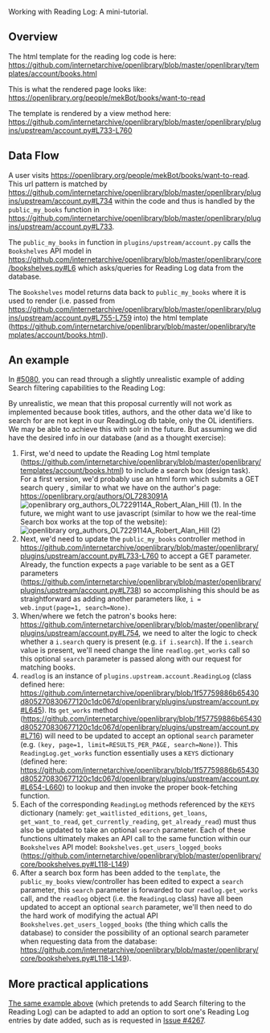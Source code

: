 Working with Reading Log: A mini-tutorial.

## Overview

The html template for the reading log code is here:
https://github.com/internetarchive/openlibrary/blob/master/openlibrary/templates/account/books.html

This is what the rendered page looks like:
https://openlibrary.org/people/mekBot/books/want-to-read

The template is rendered by a view method here:
https://github.com/internetarchive/openlibrary/blob/master/openlibrary/plugins/upstream/account.py#L733-L760

## Data Flow

A user visits https://openlibrary.org/people/mekBot/books/want-to-read. This url pattern is matched by https://github.com/internetarchive/openlibrary/blob/master/openlibrary/plugins/upstream/account.py#L734 within the code and thus is handled by the `public_my_books` function in https://github.com/internetarchive/openlibrary/blob/master/openlibrary/plugins/upstream/account.py#L733.

The `public_my_books` in function in `plugins/upstream/account.py` calls the `Bookshelves` API model in https://github.com/internetarchive/openlibrary/blob/master/openlibrary/core/bookshelves.py#L6 which asks/queries for Reading Log data from the database.

The `Bookshelves` model returns data back to `public_my_books` where it is used to render (i.e. passed from https://github.com/internetarchive/openlibrary/blob/master/openlibrary/plugins/upstream/account.py#L755-L759 into) the html template (https://github.com/internetarchive/openlibrary/blob/master/openlibrary/templates/account/books.html).

## An example

In [#5080](https://github.com/internetarchive/openlibrary/issues/5080), you can read through a slightly unrealistic example of adding Search filtering capabilities to the Reading Log:

By unrealistic, we mean that this proposal currently will not work as implemented because book titles, authors, and the other data we'd like to search for are not kept in our ReadingLog db table, only the OL identifiers. We may be able to achieve this with solr in the future. But assuming we did have the desired info in our database (and as a thought exercise):

1. First, we'd need to update the Reading Log html template (https://github.com/internetarchive/openlibrary/blob/master/openlibrary/templates/account/books.html) to include a search box (design task). For a first version, we'd probably use an html form which submits a GET search query , similar to what we have on the author's page: https://openlibrary.org/authors/OL7283091A
![openlibrary org_authors_OL7229114A_Robert_Alan_Hill (1)](https://user-images.githubusercontent.com/978325/115574144-38ef9c80-a276-11eb-9ff9-5c53f78e45cb.png). In the future, we might want to use javascript (similar to how we the real-time Search box works at the top of the website):
![openlibrary org_authors_OL7229114A_Robert_Alan_Hill (2)](https://user-images.githubusercontent.com/978325/115574443-7a804780-a276-11eb-875f-5325f5b61ebc.png)
2. Next, we'd need to update the `public_my_books` controller method in https://github.com/internetarchive/openlibrary/blob/master/openlibrary/plugins/upstream/account.py#L733-L760 to accept a GET parameter. Already, the function expects a `page` variable to be sent as a GET parameters (https://github.com/internetarchive/openlibrary/blob/master/openlibrary/plugins/upstream/account.py#L738) so accomplishing this should be as straightforward as adding another parameters like, `i = web.input(page=1, search=None)`.
3. When/where we fetch the patron's books here: https://github.com/internetarchive/openlibrary/blob/master/openlibrary/plugins/upstream/account.py#L754, we need to alter the logic to check whether a `i.search` query is present (e.g. `if i.search`). If the `i.search` value is present, we'll need change the line `readlog.get_works` call so this optional `search` parameter is passed along with our request for matching books.
4. `readlog` is an instance of `plugins.upstream.account.ReadingLog` (class defined here: https://github.com/internetarchive/openlibrary/blob/1f57759886b65430d805270830677120c1dc067d/openlibrary/plugins/upstream/account.py#L645). Its `get_works` method (https://github.com/internetarchive/openlibrary/blob/1f57759886b65430d805270830677120c1dc067d/openlibrary/plugins/upstream/account.py#L716) will need to be updated to accept an optional `search` parameter (e.g. `(key, page=1, limit=RESULTS_PER_PAGE, search=None)`). This `ReadingLog.get_works` function essentially uses a `KEYS` dictionary (defined here: https://github.com/internetarchive/openlibrary/blob/1f57759886b65430d805270830677120c1dc067d/openlibrary/plugins/upstream/account.py#L654-L660) to lookup and then invoke the proper book-fetching function.
5. Each of the corresponding `ReadingLog` methods referenced by the `KEYS` dictionary (namely: `get_waitlisted_editions`, `get_loans`, `get_want_to_read`, `get_currently_reading`, `get_already_read`) must thus also be updated to take an optional `search` parameter. Each of these functions ultimately makes an API call to the same function within our `Bookshelves` API model: `Bookshelves.get_users_logged_books` (https://github.com/internetarchive/openlibrary/blob/master/openlibrary/core/bookshelves.py#L118-L149)
6. After a search box form has been added to the `template`, the `public_my_books` view/controller has been edited to expect a `search` parameter, this `search` parameter is forwarded to our `readlog.get_works` call, and the `readlog` object (i.e. the `ReadingLog` class) have all been updated to accept an optional `search` parameter, we'll then need to do the hard work of modifying the actual API `Bookshelves.get_users_logged_books` (the thing which calls the database) to consider the possibility of an optional search parameter when requesting data from the database: https://github.com/internetarchive/openlibrary/blob/master/openlibrary/core/bookshelves.py#L118-L149).

## More practical applications 

[The same example above](https://github.com/internetarchive/openlibrary/issues/5080#issue-864008133) (which pretends to add Search filtering to the Reading Log) can be adapted to add an option to sort one's Reading Log entries by date added, such as is requested in [Issue #4267](https://github.com/internetarchive/openlibrary/issues/4267).

